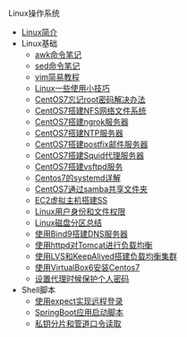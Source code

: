 Linux操作系统

* [Linux简介](markdown/Devops/Linux/_readme.md)
* Linux基础
    * [awk命令笔记](markdown/Devops/Linux/Core/awk命令笔记.md)
    * [sed命令笔记](markdown/Devops/Linux/Core/sed命令笔记.md)
    * [vim简易教程](markdown/Devops/Linux/Core/vim简易教程.md)
    * [Linux一些使用小技巧](markdown/Devops/Linux/Core/Linux一些使用小技巧.md)
    * [CentOS7忘记root密码解决办法](markdown/Devops/Linux/Core/CentOS7忘记root密码解决办法.md)
    * [CentOS7搭建NFS网络文件系统](markdown/Devops/Linux/Core/CentOS7搭建NFS网络文件系统.md)
    * [CentOS7搭建ngrok服务器](markdown/Devops/Linux/Core/CentOS7搭建ngrok服务器.md)
    * [CentOS7搭建NTP服务器](markdown/Devops/Linux/Core/CentOS7搭建NTP服务器.md)
    * [CentOS7搭建postfix邮件服务器](markdown/Devops/Linux/Core/CentOS7搭建postfix邮件服务器.md)
    * [CentOS7搭建Squid代理服务器](markdown/Devops/Linux/Core/CentOS7搭建Squid代理服务器.md)
    * [CentOS7搭建vsftpd服务](markdown/Devops/Linux/Core/CentOS7搭建vsftpd服务.md)
    * [Centos7的systemd详解](markdown/Devops/Linux/Core/Centos7的systemd详解.md)
    * [CentOS7通过samba共享文件夹](markdown/Devops/Linux/Core/CentOS7通过samba共享文件夹.md)
    * [EC2虚拟主机搭建SS](markdown/Devops/Linux/Core/EC2虚拟主机搭建SS.md)
    * [Linux用户身份和文件权限](markdown/Devops/Linux/Core/Linux用户身份和文件权限.md)
    * [Linux磁盘分区总结](markdown/Devops/Linux/Core/Linux磁盘分区总结.md)
    * [使用Bind9搭建DNS服务器](markdown/Devops/Linux/Core/使用Bind9搭建DNS服务器.md)
    * [使用httpd对Tomcat进行负载均衡](markdown/Devops/Linux/Core/使用httpd对Tomcat进行负载均衡.md)
    * [使用LVS和KeepAlived搭建负载均衡集群](markdown/Devops/Linux/Core/使用LVS和KeepAlived搭建负载均衡集群.md)
    * [使用VirtualBox6安装Centos7](markdown/Devops/Linux/Core/使用VirtualBox6安装Centos7.md)
    * [设置代理时候保护个人密码](markdown/Devops/Linux/Core/设置代理时候保护个人密码.md)
* Shell脚本
    * [使用expect实现远程登录](markdown/Devops/Linux/Scripts/使用expect实现远程登录.md)
    * [SpringBoot应用启动脚本](markdown/Devops/Linux/Scripts/SpringBoot应用启动脚本.md)
    * [私钥分片和管道口令读取](markdown/Devops/Linux/Scripts/私钥分片和管道口令读取.md)

